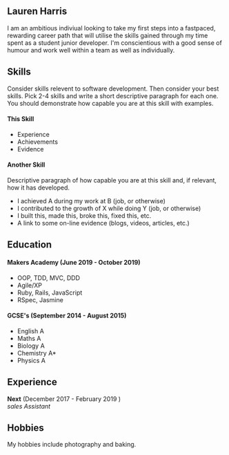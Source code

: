 ## Lauren Harris

I am an ambitious indiviual looking to take my first steps into a fastpaced, rewarding career path that will utilise the skills gained through my time spent as a student junior developer. I'm conscientious with a good sense of humour and work well within a team as well as individually. 

## Skills

Consider skills relevent to software development. Then consider your best skills. Pick 2-4 skills and write a short descriptive paragraph for each one. You should demonstrate how capable you are at this skill with examples.


#### This Skill

- Experience
- Achievements
- Evidence

#### Another Skill

Descriptive paragraph of how capable you are at this skill and, if relevant, how it has developed.

- I achieved A during my work at B (job, or otherwise)
- I contributed to the growth of X while doing Y (job, or otherwise)
- I built this, made this, broke this, fixed this, etc.
- A link to some on-line evidence (blogs, videos, articles, etc.)

## Education

#### Makers Academy (June 2019 - October 2019)

- OOP, TDD, MVC, DDD
- Agile/XP
- Ruby, Rails, JavaScript
- RSpec, Jasmine

#### GCSE's (September 2014 - August 2015)

- English A
- Maths A
- Biology A
- Chemistry A*
- Physics A

## Experience

**Next** (December 2017 - February 2019 )    
*sales Assistant*  

## Hobbies
My hobbies include photography and baking.
